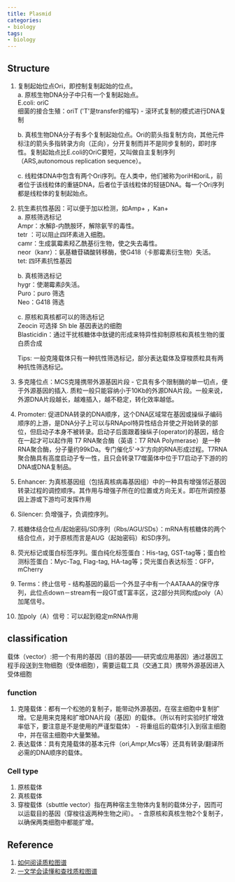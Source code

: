 ```yaml
---
title: Plasmid
categories: 
- biology
tags: 
- biology
---
```


## Structure
1. 复制起始位点Ori，即控制复制起始的位点。<br>
    a. 原核生物DNA分子中只有一个复制起始点。<br>
            E.coli: oriC<br>
            细菌的接合生殖：oriT ('T'是transfer的缩写) - 滚环式复制的模式进行DNA复制<br>

    b. 真核生物DNA分子有多个复制起始位点。Ori的箭头指复制方向，其他元件标注的箭头多指转录方向（正向），分开复制而并不是同步复制的，即时序性。复制起始点比E.coli的OriC要短，又叫做自主复制序列（ARS,autonomous replication sequence）。<br>
    
    c. 线粒体DNA中包含有两个Ori序列。在人类中，他们被称为oriH和oriL，前者位于该线粒体的重链DNA，后者位于该线粒体的轻链DNA。每一个Ori序列都是线粒体的复制起始点。<br>
    
2. 抗生素抗性基因：可以便于加以检测，如Amp+ ，Kan+<br>
    a. 原核筛选标记<br>
        Ampr：水解β-内酰胺环，解除氨苄的毒性。<br>
    tetr ：可以阻止四环素进入细胞。<br>
        camr：生成氯霉素羟乙酰基衍生物，使之失去毒性。<br>
        neor（kanr）：氨基糖苷磷酸转移酶，使G418（卡那霉素衍生物）失活。<br>
        tet: 四环素抗性基因

    b. 真核筛选标记<br>
        hygr：使潮霉素β失活。<br>
        Puro：puro 筛选<br>
        Neo：G418 筛选<br>
    
    c. 原核和真核都可以的筛选标记<br>
        Zeocin 可选择 Sh ble 基因表达的细胞<br>
        Blasticidin：通过干扰核糖体中肽键的形成来特异性抑制原核和真核生物的蛋白质合成<br>
        
    Tips: 一般克隆载体只有一种抗性筛选标记，部分表达载体及穿梭质粒具有两种抗性筛选标记。<br>

3. 多克隆位点：MCS克隆携带外源基因片段 - 它具有多个限制酶的单一切点，便于外源基因的插入. 质粒一般只能容纳小于10Kb的外源DNA片段。一般来说，外源DNA片段越长，越难插入，越不稳定，转化效率越低。
4. Promoter: 促进DNA转录的DNA顺序，这个DNA区域常在基因或操纵子编码顺序的上游，是DNA分子上可以与RNApol特异性结合并使之开始转录的部位，但启动子本身不被转录。启动子后面跟着操纵子(operator)的基因，结合在一起才可以起作用
    T7 RNA聚合酶（英语：T7 RNA Polymerase）是一种RNA聚合酶，分子量约99kDa。专门催化5'→3'方向的RNA形成过程。T7RNA聚合酶具有高度启动子专一性，且只会转录T7噬菌体中位于T7启动子下游的的DNA或DNA复制品。
5. Enhancer: 为真核基因组（包括真核病毒基因组）中的一种具有增强邻近基因转录过程的调控顺序。其作用与增强子所在的位置或方向无关。即在所调控基因上游或下游均可发挥作用
6. Silencer: 负增强子，负调控序列。
7. 核糖体结合位点/起始密码/SD序列（Rbs/AGU/SDs）：mRNA有核糖体的两个结合位点，对于原核而言是AUG（起始密码）和SD序列。
8. 荧光标记或蛋白标签序列。蛋白纯化标签蛋白：His-tag, GST-tag等；蛋白检测标签蛋白：Myc-Tag, Flag-tag, HA-tag等；荧光蛋白表达标签：GFP，mCherry
8. Terms：终止信号 - 结构基因的最后一个外显子中有一个AATAAA的保守序列，此位点down－stream有一段GT或T富丰区，这2部分共同构成poly（A）加尾信号。
9. 加poly（A）信号：可以起到稳定mRNA作用

## classification
载体（vector）:把一个有用的基因（目的基因——研究或应用基因）通过基因工程手段送到生物细胞（受体细胞），需要运载工具（交通工具）携带外源基因进入受体细胞

### function
1. 克隆载体：都有一个松弛的复制子，能带动外源基因，在宿主细胞中复制扩增。它是用来克隆和扩增DNA片段（基因）的载体。（所以有时实验时扩增效率低下，要注意是不是使用的严谨型载体） - 将重组后的载体引入到宿主细胞中，并在宿主细胞中大量繁殖。
2. 表达载体：具有克隆载体的基本元件（ori,Ampr,Mcs等）还具有转录/翻译所必需的DNA顺序的载体。

### Cell type
1. 原核载体
2. 真核载体
3. 穿梭载体（sbuttle vector）指在两种宿主生物体内复制的载体分子，因而可以运载目的基因（穿梭往返两种生物之间）。 - 含原核和真核生物2个复制子，以确保两类细胞中都能扩增。

## Reference
1. [如何阅读质粒图谱](https://www.biomart.cn/experiment/430/457/741/43941.htm)
2. [一文学会读懂和查找质粒图谱](http://www.360doc.com/content/17/0729/21/45873761_675200894.shtml)
